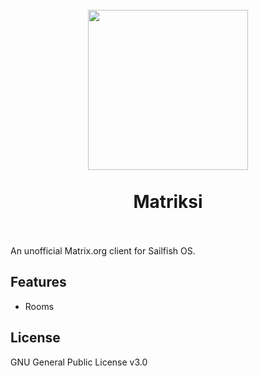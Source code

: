 <h1 align="center">
  <br>
  <img src="https://github.com/Sailbook/harbour-matriksi/blob/master/icons/256x256/harbour-matriksi.png" width="256px">
  <br>
  <br>
  Matriksi
  <br>
  <br>
</h1>

An unofficial Matrix.org client for Sailfish OS.

## Features
- Rooms

## License
GNU General Public License v3.0
